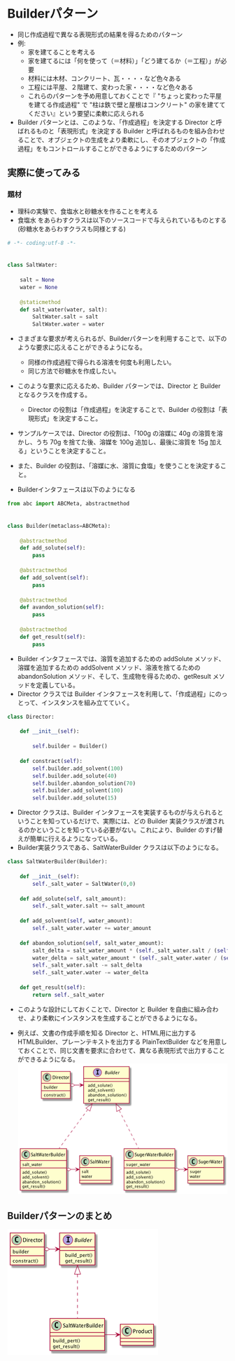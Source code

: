 # Builderパターン
- 同じ作成過程で異なる表現形式の結果を得るためのパターン
- 例:
  - 家を建てることを考える
  - 家を建てるには「何を使って（＝材料）」「どう建てるか（＝工程）」が必要
  - 材料には木材、コンクリート、瓦・・・・など色々ある
  - 工程には平屋、２階建て、変わった家・・・・など色々ある
  - これらのパターンを予め用意しておくことで『 "ちょっと変わった平屋を建てる作成過程" で "柱は鉄で壁と屋根はコンクリート" の家を建ててください』という要望に柔軟に応えられる
- Builder パターンとは、このような、「作成過程」を決定する Director と呼ばれるものと「表現形式」を決定する Builder と呼ばれるものを組み合わせることで、オブジェクトの生成をより柔軟にし、そのオブジェクトの「作成過程」をもコントロールすることができるようにするためのパターン


## 実際に使ってみる
### 題材
- 理科の実験で、食塩水と砂糖水を作ることを考える
- 食塩水 をあらわすクラスは以下のソースコードで与えられているものとする(砂糖水をあらわすクラスも同様とする)

```python
# -*- coding:utf-8 -*-


class SaltWater:

    salt = None
    water = None

    @staticmethod
    def salt_water(water, salt):
        SaltWater.salt = salt
        SaltWater.water = water
```

- さまざまな要求が考えられるが、Builderパターンを利用することで、以下のような要求に応えることができるようになる。
  - 同様の作成過程で得られる溶液を何度も利用したい。
  - 同じ方法で砂糖水を作成したい。
- このような要求に応えるため、Builder パターンでは、Director と Builder となるクラスを作成する。
  - Director の役割は「作成過程」を決定することで、Builder の役割は「表現形式」を決定すること。
- サンプルケースでは、Director の役割は、「100g の溶媒に 40g の溶質を溶かし、うち 70g を捨てた後、溶媒を 100g 追加し、最後に溶質を 15g 加える」ということを決定すること。
- また、Builder の役割は、「溶媒に水、溶質に食塩」を使うことを決定すること。

- Builderインタフェースは以下のようになる
```python
from abc import ABCMeta, abstractmethod


class Builder(metaclass=ABCMeta):

    @abstractmethod
    def add_solute(self):
        pass

    @abstractmethod
    def add_solvent(self):
        pass

    @abstractmethod
    def avandon_solution(self):
        pass

    @abstractmethod
    def get_result(self):
        pass
```
- Builder インタフェースでは、溶質を追加するための addSolute メソッド、溶媒を追加するための addSolvent メソッド、溶液を捨てるための abandonSolution メソッド、そして、生成物を得るための、getResult メソッドを定義している。
- Director クラスでは Builder インタフェースを利用して、「作成過程」にのっとって、インスタンスを組み立てていく。

```python
class Director:

    def __init__(self):

        self.builder = Builder()

    def constract(self):
        self.builder.add_solvent(100)
        self.builder.add_solute(40)
        self.builder.abandon_solution(70)
        self.builder.add_solvent(100)
        self.builder.add_solute(15)
```

- Director クラスは、Builder インタフェースを実装するものが与えられるということを知っているだけで、実際には、どの Builder 実装クラスが渡されるのかということを知っている必要がない。これにより、Builder のすげ替えが簡単に行えるようになっている。
- Builder実装クラスである、SaltWaterBuilder クラスは以下のようになる。

```python
class SaltWaterBuilder(Builder):

    def __init__(self):
        self._salt_water = SaltWater(0,0)

    def add_solute(self, salt_amount):
        self._salt_water.salt += salt_amount

    def add_solvent(self, water_amount):
        self._salt_water.water += water_amount

    def abandon_solution(self, salt_water_amount):
        salt_delta = salt_water_amount * (self._salt_water.salt / (self._salt_water.salt + self._salt_water.water))
        water_delta = salt_water_amount * (self._salt_water.water / (self._salt_water.salt + self._salt_water.water))
        self._salt_water.salt -= salt_delta
        self._salt_water.water -= water_delta

    def get_result(self):
        return self._salt_water
```

- このような設計にしておくことで、Director と Builder を自由に組み合わせ、より柔軟にインスタンスを生成することができるようになる。

- 例えば、文書の作成手順を知る Director と、HTML用に出力する HTMLBuilder、プレーンテキストを出力する PlainTextBuilder などを用意しておくことで、同じ文書を要求に合わせて、異なる表現形式で出力することができるようになる。
![class_image1](./Builder1.png)

## Builderパターンのまとめ
![class_image2](./Builder2.png)
